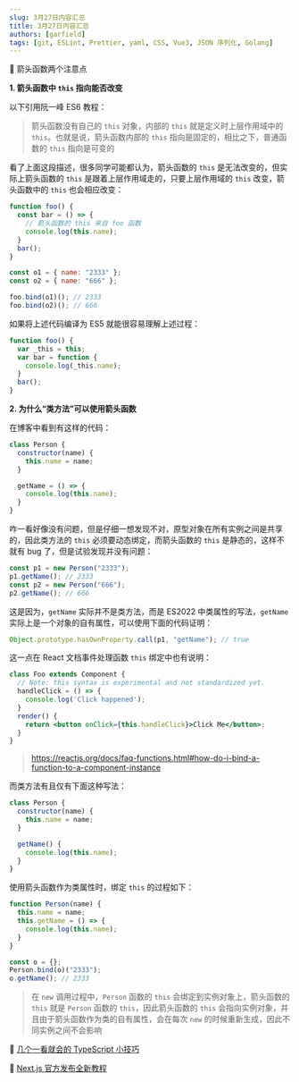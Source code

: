 ```yaml
---
slug: 3月27日内容汇总
title: 3月27日内容汇总
authors: [garfield]
tags: [git, ESLint, Prettier, yaml, CSS, Vue3, JSON 序列化, Golang]
---
```


📒 箭头函数两个注意点

**1. 箭头函数中 `this` 指向能否改变**

以下引用阮一峰 ES6 教程：

> 箭头函数没有自己的 `this` 对象，内部的 `this` 就是定义时上层作用域中的 `this`。也就是说，箭头函数内部的 `this` 指向是固定的，相比之下，普通函数的 `this` 指向是可变的

看了上面这段描述，很多同学可能都认为，箭头函数的 `this` 是无法改变的，但实际上箭头函数的 `this` 是跟着上层作用域走的，只要上层作用域的 `this` 改变，箭头函数中的 `this` 也会相应改变：

```js
function foo() {
  const bar = () => {
    // 箭头函数的 this 来自 foo 函数
    console.log(this.name);
  }
  bar();
}

const o1 = { name: "2333" };
const o2 = { name: "666" };

foo.bind(o1)(); // 2333
foo.bind(o2)(); // 666
```

如果将上述代码编译为 ES5 就能很容易理解上述过程：

```js
function foo() {
  var _this = this;
  var bar = function {
    console.log(_this.name);
  }
  bar();
}
```

**2. 为什么“类方法”可以使用箭头函数**

在博客中看到有这样的代码：

```js
class Person {
  constructor(name) {
    this.name = name;
  }

  getName = () => {
    console.log(this.name);
  }
}
```

咋一看好像没有问题，但是仔细一想发现不对，原型对象在所有实例之间是共享的，因此类方法的 `this` 必须要动态绑定，而箭头函数的 `this` 是静态的，这样不就有 bug 了，但是试验发现并没有问题：

```js
const p1 = new Person("2333");
p1.getName(); // 2333
const p2 = new Person("666");
p2.getName(); // 666
```

这是因为，`getName` 实际并不是类方法，而是 ES2022 中类属性的写法，`getName` 实际上是一个对象的自有属性，可以使用下面的代码证明：

```js
Object.prototype.hasOwnProperty.call(p1, "getName"); // true
```

这一点在 React 文档事件处理函数 `this` 绑定中也有说明：

```jsx
class Foo extends Component {
  // Note: this syntax is experimental and not standardized yet.
  handleClick = () => {
    console.log('Click happened');
  }
  render() {
    return <button onClick={this.handleClick}>Click Me</button>;
  }
}
```

> https://reactjs.org/docs/faq-functions.html#how-do-i-bind-a-function-to-a-component-instance

而类方法有且仅有下面这种写法：

```js
class Person {
  constructor(name) {
    this.name = name;
  }

  getName() {
    console.log(this.name);
  }
}
```

使用箭头函数作为类属性时，绑定 `this` 的过程如下：

```js
function Person(name) {
  this.name = name;
  this.getName = () => {
    console.log(this.name);
  }
}

const o = {};
Person.bind(o)("2333");
o.getName(); // 2333
```

> 在 `new` 调用过程中，`Person` 函数的 `this` 会绑定到实例对象上，箭头函数的 `this` 就是 `Person` 函数的 `this`，因此箭头函数的 `this` 会指向实例对象，并且由于箭头函数作为类的自有属性，会在每次 `new` 的时候重新生成，因此不同实例之间不会影响

📒 [几个一看就会的 TypeScript 小技巧](https://juejin.cn/post/7077536309804859428)

📒 [Next.js 官方发布全新教程](https://nextjs.org/learn/foundations/about-nextjs)
